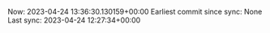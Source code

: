 Now: 2023-04-24 13:36:30.130159+00:00 Earliest commit since sync: None Last sync: 2023-04-24 12:27:34+00:00
